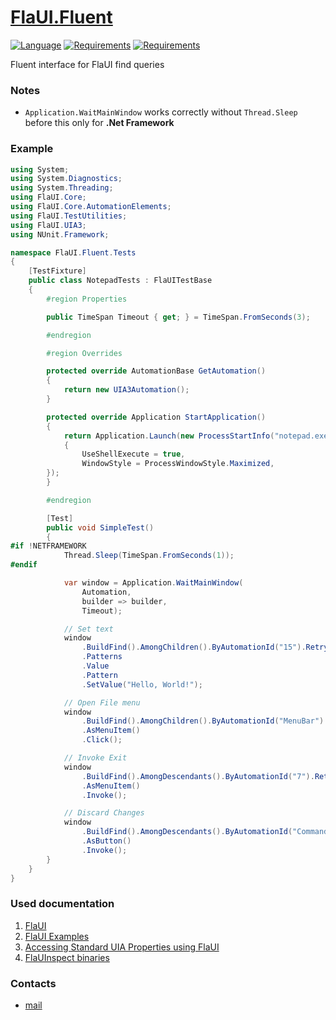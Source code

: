 # [FlaUI.Fluent](https://github.com/HavenDV/FlaUI.Fluent/) 

[![Language](https://img.shields.io/badge/language-C%23-blue.svg?style=flat-square)](https://github.com/HavenDV/FlaUI.Fluent/search?l=C%23&o=desc&s=&type=Code) 
[![Requirements](https://img.shields.io/badge/Requirements-.NET%20Standard%202.0-blue.svg)](https://github.com/dotnet/standard/blob/master/docs/versions/netstandard2.0.md) 
[![Requirements](https://img.shields.io/badge/Requirements-.NET%20Framework%204.5-blue.svg)]()

Fluent interface for FlaUI find queries

### Notes
- `Application.WaitMainWindow` works correctly without `Thread.Sleep` before this only for **.Net Framework**

### Example
```cs
using System;
using System.Diagnostics;
using System.Threading;
using FlaUI.Core;
using FlaUI.Core.AutomationElements;
using FlaUI.TestUtilities;
using FlaUI.UIA3;
using NUnit.Framework;

namespace FlaUI.Fluent.Tests
{
    [TestFixture]
    public class NotepadTests : FlaUITestBase
    {
        #region Properties

        public TimeSpan Timeout { get; } = TimeSpan.FromSeconds(3);

        #endregion

        #region Overrides

        protected override AutomationBase GetAutomation()
        {
            return new UIA3Automation();
        }

        protected override Application StartApplication()
        {
            return Application.Launch(new ProcessStartInfo("notepad.exe")
            {
                UseShellExecute = true,
                WindowStyle = ProcessWindowStyle.Maximized,
        });
        }

        #endregion

        [Test]
        public void SimpleTest()
        {
#if !NETFRAMEWORK
            Thread.Sleep(TimeSpan.FromSeconds(1));
#endif

            var window = Application.WaitMainWindow(
                Automation, 
                builder => builder, 
                Timeout);

            // Set text
            window
                .BuildFind().AmongChildren().ByAutomationId("15").Retry(Timeout).First()
                .Patterns
                .Value
                .Pattern
                .SetValue("Hello, World!");

            // Open File menu
            window
                .BuildFind().AmongChildren().ByAutomationId("MenuBar").Retry(Timeout).Child().First()
                .AsMenuItem()
                .Click();

            // Invoke Exit
            window
                .BuildFind().AmongDescendants().ByAutomationId("7").Retry(Timeout).First()
                .AsMenuItem()
                .Invoke();

            // Discard Changes
            window
                .BuildFind().AmongDescendants().ByAutomationId("CommandButton_7").Retry(Timeout).First()
                .AsButton()
                .Invoke();
        }
    }
}

```

### Used documentation
1. [FlaUI](https://github.com/FlaUI/FlaUI)
2. [FlaUI Examples](https://github.com/FlaUI/FlaUI/blob/master/src/FlaUI.Core.UITests)
3. [Accessing Standard UIA Properties using FlaUI](https://www.youtube.com/watch?v=EOKPiLykNVE)
4. [FlaUInspect binaries](https://github.com/FlaUI/FlaUInspect/releases)

### Contacts
* [mail](mailto:havendv@gmail.com)
